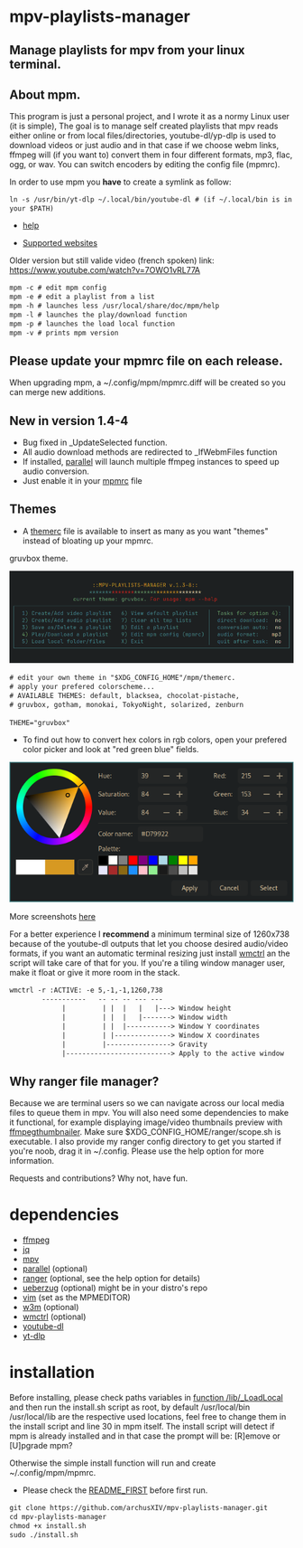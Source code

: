 # mpv-playlists-manager
## Manage playlists for mpv from your linux terminal.

## About mpm.
This program is just a personal project, and I wrote it as a normy Linux user (it is simple),
The goal is to manage self created playlists that mpv reads either online or from local files/directories, 
youtube-dl/yp-dlp is used to download videos or just audio and in that case if
we choose webm links, ffmpeg will (if you want to) convert them in four different formats,
mp3, flac, ogg, or wav. You can switch encoders by editing the config file (mpmrc).

In order to use mpm you **have** to create a symlink as follow:
```
ln -s /usr/bin/yt-dlp ~/.local/bin/youtube-dl # (if ~/.local/bin is in your $PATH)
```

- [help](https://github.com/archusXIV/mpv-playlists-manager/blob/main/help)

- [Supported websites](https://github.com/ytdl-org/youtube-dl/blob/master/docs/supportedsites.md)


Older version but still valide video (french spoken) link: https://www.youtube.com/watch?v=7OWO1vRL77A

```
mpm -c # edit mpm config
mpm -e # edit a playlist from a list
mpm -h # launches less /usr/local/share/doc/mpm/help
mpm -l # launches the play/download function
mpm -p # launches the load local function
mpm -v # prints mpm version
```
## Please update your mpmrc file on each release.
When upgrading mpm, a ~/.config/mpm/mpmrc.diff will be created so you can merge new additions.

## New in version 1.4-4
- Bug fixed in _UpdateSelected function.
- All audio download methods are redirected to _IfWebmFiles function
- If installed, [parallel](https://www.gnu.org/software/parallel/) will launch multiple ffmpeg instances to speed up audio conversion.
- Just enable it in your [mpmrc](https://github.com/archusXIV/mpv-playlists-manager/blob/main/mpmrc#L79) file

## Themes
- A [themerc](https://github.com/archusXIV/mpv-playlists-manager/blob/main/themerc) file is available to insert as many as you want "themes" instead of bloating up your mpmrc.

gruvbox theme.

![screenshot](https://github.com/archusXIV/mpv-playlists-manager/blob/main/mpm_screenshots/gruvbox.png)


```
# edit your own theme in "$XDG_CONFIG_HOME"/mpm/themerc.
# apply your prefered colorscheme...
# AVAILABLE THEMES: default, blacksea, chocolat-pistache,
# gruvbox, gotham, monokai, TokyoNight, solarized, zenburn

THEME="gruvbox"
```

- To find out how to convert hex colors in rgb colors, open your prefered color picker
and look at "red green blue" fields.

![screenshot](https://github.com/archusXIV/mpv-playlists-manager/blob/main/mpm_screenshots/color_picker.png)

More screenshots [here](https://github.com/archusXIV/mpv-playlists-manager/tree/main/mpm_screenshots)

For a better experience I **recommend** a minimum terminal size of 1260x738 because of the youtube-dl
outputs that let you choose desired audio/video formats, if you want an automatic terminal
resizing just install [wmctrl](https://github.com/dancor/wmctrl) an the script will take care of
that for you.
If you're a tiling window manager user, make it float or give it more room in the stack.
```
wmctrl -r :ACTIVE: -e 5,-1,-1,1260,738
        -----------   -- -- -- --- ---
             |         | |  |   |   |---> Window height
             |         | |  |   |-------> Window width             
             |         | |  |-----------> Window Y coordinates
             |         | |--------------> Window X coordinates
             |         |----------------> Gravity
             |--------------------------> Apply to the active window
```
## Why ranger file manager?
Because we are terminal users so we can navigate across our local media files to queue them in mpv.
You will also need some dependencies to make it functional, for example displaying image/video thumbnails preview
with [ffmpegthumbnailer](https://github.com/dirkvdb/ffmpegthumbnailer). Make sure $XDG_CONFIG_HOME/ranger/scope.sh is executable.
I also provide my ranger config directory to get you started if you're noob, drag it in ~/.config. Please use the help option for more information.

Requests and contributions? Why not, have fun.

# dependencies
- [ffmpeg](https://ffmpeg.org/)
- [jq](https://stedolan.github.io/jq/)
- [mpv](https://mpv.io/)
- [parallel](https://www.gnu.org/software/parallel/) (optional)
- [ranger](https://github.com/ranger/ranger) (optional, see the help option for details)
- [ueberzug](https://github.com/seebye/ueberzug) (optional) might be in your distro's repo
- [vim](https://www.vim.org/) (set as the MPMEDITOR)
- [w3m](https://w3m.sourceforge.net/) (optional)
- [wmctrl](https://github.com/dancor/wmctrl) (optional)
- [youtube-dl](https://github.com/ytdl-org/youtube-dl)
- [yt-dlp](https://github.com/yt-dlp/yt-dlp)

# installation
Before installing, please check paths variables in [function /lib/_LoadLocal](/lib/_LoadLocal)
and then run the install.sh script as root, by default /usr/local/bin /usr/local/lib are the
respective used locations, feel free to change them in the install script and line 30 in mpm itself.
The install script will detect if mpm is already installed and in that case the prompt will be: [R]emove or [U]pgrade mpm? 

Otherwise the simple install function will run and create ~/.config/mpm/mpmrc.
- Please check the [README_FIRST](https://github.com/archusXIV/mpv-playlists-manager/blob/main/README_FIRST) before first run.
```
git clone https://github.com/archusXIV/mpv-playlists-manager.git
cd mpv-playlists-manager
chmod +x install.sh
sudo ./install.sh
```
